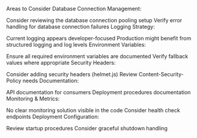 Areas to Consider
Database Connection Management:

Consider reviewing the database connection pooling setup
Verify error handling for database connection failures
Logging Strategy:

Current logging appears developer-focused
Production might benefit from structured logging and log levels
Environment Variables:

Ensure all required environment variables are documented
Verify fallback values where appropriate
Security Headers:

Consider adding security headers (helmet.js)
Review Content-Security-Policy needs
Documentation:

API documentation for consumers
Deployment procedures documentation
Monitoring & Metrics:

No clear monitoring solution visible in the code
Consider health check endpoints
Deployment Configuration:

Review startup procedures
Consider graceful shutdown handling